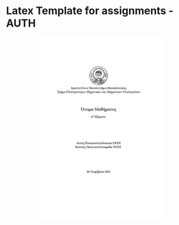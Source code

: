 # Latex Template for assignments - AUTH

<img src="preview.jpg" width="70%" style="display:block;margin:auto">
